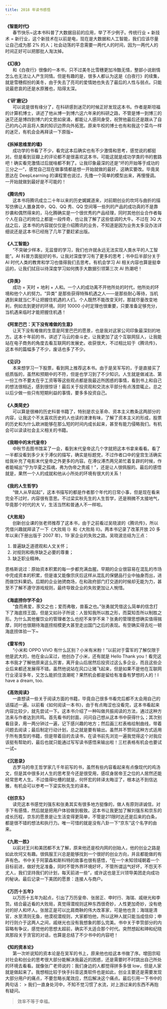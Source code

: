 ```yaml
---
title: 2018 年读书感悟
---
```


<!-- markdownlint-disable -->

<style>
.post-title {
  display: none !important;
}
.posts-expand {
  padding-top: 0px !important;
}
h4{
  margin-bottom: 0px !important;
}
</style>

<h4 id="智能时代">《智能时代》</h4>&nbsp;&nbsp;&nbsp;&nbsp;&nbsp;&nbsp;春节快乐~这本书科普了大数据目前的应用，举了不少例子。传统行业 + 新技术 = 新行业，这个新技术在以前是电，现在是大数据和人工智能，我们应该尽量让自己成为那 2% 的人；社会动荡的平息需要一两代人的时间，因为一两代人的时间正好可以把那批人淘汰掉。

<h4 id="幻夜">《幻夜》</h4>&nbsp;&nbsp;&nbsp;&nbsp;&nbsp;&nbsp;和《白夜行》很像的一本书，只不过美冬比雪穗更加冷酷无情，整部小说剧情怎么也无法让人产生同情。但是有趣的是，很多人都认为这是《白夜行》的续集，就是雪穗假扮的美冬，由于失去了亮司的爱情她也失去了最后的人性与弱点。只能说最悲哀的还是水原雅也，陷得太深。

<h4 id="‘研’磨记">《‘研’磨记》</h4>&nbsp;&nbsp;&nbsp;&nbsp;&nbsp;&nbsp;可以说是很有缘分了，在科研感到迷茫的时候正好发现这本书。作者是斯坦福的计算机博士，讲述了他从博一到博六这六年来的科研之路，不管是博一到博三的迷茫还是博四到博六的文思如泉涌，都能让人感同身受，祝贺他最后还是跟从了自己的内心并且将人类的知识边界向外拓宽。原来牛校的博士也有和我这个菜鸟一样的迷茫，有机会会再拜读一下原版~

<h4 id="拆掉思维里的墙">《拆掉思维里的墙》</h4>&nbsp;&nbsp;&nbsp;&nbsp;&nbsp;&nbsp;成功学的书看了不少，看完这本后确实也有不少激情和思考，感觉说的都挺对。但是看到豆瓣上的评论都不是很喜欢这本书，可能这就是成功学类的书的套路吧！确实看完激情过后就啥都不剩了。让我印象最深的还是“坏的开始等于成功的三分之一”，感觉自己现在做事情都是想一开始就做的最好，这确实要改。毕竟吴恩达在 DeepLearning 的课程里也说过，先撸一个简单的模型出来，再慢慢调。一开始就做到最好是不可能的！

<h4 id="腾讯传">《腾讯传》</h4>&nbsp;&nbsp;&nbsp;&nbsp;&nbsp;&nbsp;这本书将腾讯成立二十年以来的历史娓娓道来，对前期创业的坎坷与曲折的描写仿佛让人置身其中，QQ、QQ 秀、QQ 空间等一些列的产品的成功真的不是靠抄袭和偶然得来的，马化腾确实是一个很优秀的产品经理，同时其他创业合作者每个人在自己的岗位上都是一段传奇，也让我了解了这些低调的大牛。不过在 3Q 大战之后，这本书的内容就仅仅是介绍腾讯的业务，不知道是因为业务太多没办法详细说还是这本书已经拖了几年了要赶紧出版。

<h4 id="人工智能">《人工智能》</h4>&nbsp;&nbsp;&nbsp;&nbsp;&nbsp;&nbsp;“不突破少样本，无监督的学习，我们也许就永远无法实现人类水平的人工智能”。AI 科普方面挺好的书，让我对深度学习有了更多的思考；书中后半部分关于 AI 时代人类的教育和学习也值得我们去思考。有机会学习 AI 相关内容也算是挺幸运的，让我们拭目以待深度学习如何携手大数据引领第三次 AI 热潮吧！

<h4 id="异类">《异类》</h4>&nbsp;&nbsp;&nbsp;&nbsp;&nbsp;&nbsp;成功 = 天时 + 地利 + 人和。一个人的成功离不开他所处的时代，他所处的环境和他个人的努力。“异类” 是那些获得特殊机遇之人——是那些耐心等待，当机遇到来就当仁不让把握住机遇的人们。个人既然不能改变天时，那就尽量改变地利，例如去到更好的环境。同时 10000 小时定理也很重要，只要准备足够充分，当机遇来临时才能把握住机遇！

<h4 id="阿里巴巴：天下没有难做的生意">《阿里巴巴：天下没有难做的生意》</h4>&nbsp;&nbsp;&nbsp;&nbsp;&nbsp;&nbsp;让天下没有难做的生意是阿里巴巴的愿景，也是我对这家公司印象最深刻的地方。这本十年前的书，讲述了马云的奋斗史，让我更加了这个互联网狂人，让我能站在电子商务的角度去看互联网的发展史。收获很大，不过相比较于《腾讯传》，这本书的篇幅多了不少，废话也多了不少。

<h4 id="见识">《见识》</h4>&nbsp;&nbsp;&nbsp;&nbsp;&nbsp;&nbsp;本来想学习一下股票，看到网上推荐这本书。由于是吴军写的，于是直接买了纸质版的，虽然和预期中的不符，但是也学习到了不少知识。人生就是做减法、第一份工作不要太在乎工资等等这些观点都是我最近所困惑的事情，看到书上和自己的想法很相近，感到很惊讶！最后关于投资观和交流水平部分有点浅尝辄止。总之以后少做一些只有短期利益的事情，要多多投资自己。

<h4 id="人类简史">《人类简史》</h4>&nbsp;&nbsp;&nbsp;&nbsp;&nbsp;&nbsp;可以算是很棒的历史科普书籍了，特别是农业革命、资本主义教条这两部分的内容，让我这个不太喜欢历史的人也读的津津有味，了解了资本主义的形成，股票的历史和为什么欧洲能够在那么短的时间内成长起来，甚至有能力侵略我们。有机会可以读读社会主义相关的书籍。

<h4 id="我眼中的末代皇帝">《我眼中的末代皇帝》</h4>&nbsp;&nbsp;&nbsp;&nbsp;&nbsp;&nbsp;中秋节去图书馆呆了一会，看到末代皇帝这几个字就把这本书拿来看看。看了一半都没看到多少关于溥仪的描写，确实是标题党，不过作者口中的皇宫生活确实给我补充了电影末代皇帝之外更多的内容。在溥仪溥杰两兄弟忙着复辟的时候，作者能喊出"宁为华夏之孤魂，弗为伪帝之贵戚！"，还是让人很佩服的。最后的感悟就是，果然一个人的成就和他从小所处的环境有很大的关系！

<h4 id="我的人生哲学">《我的人生哲学》</h4>&nbsp;&nbsp;&nbsp;&nbsp;&nbsp;&nbsp;“做人从早起起”，这本书描写的都是作者那个年代的日常小事，但是现在看来完全不过时，内容很有意思。不过梁实秋先生的人生哲学，还是稍微不太接地气，毕竟那个时代的大 V，生活当然和普通人不一样啦。

<h4 id="大败局">《大败局》</h4>&nbsp;&nbsp;&nbsp;&nbsp;&nbsp;&nbsp;创新创业课的张老师推荐了这本书，由于之前看过吴晓波的《腾讯传》，所以凭借兴趣就拜读了一下《大败局 Ⅰ》和《大败局 Ⅱ》。两本书记录了改革开放 20 多年以来(下册出版于 2007 年)，19 家企业的失败之路。吴晓波总结为三点：

1. 普遍缺乏道德观和人文关怀；
2. 对规则和秩序缺乏必要的尊重；
3. 缺乏职业精神。

恩格斯说过：原始资本积累的每一步都充满血腥。早期的企业很容易在混乱的市场中完成资本的积累，但是谁又能像宗庆后这样从混乱的保健品行业中抽身而出，进而做饮料果奶。后期的企业驰骋商场，在和政府部门打交道的时候却无能为力，甚至不了解不遵守游戏规则，最终导致企业的失败更加让人惋惜。

<h4 id="海底捞你学不会">《海底捞你学不会》</h4>&nbsp;&nbsp;&nbsp;&nbsp;&nbsp;&nbsp;“食而弗爱，豕交之也；爱而弗敬，兽畜之也。”张勇就凭借这么简单的信念打下了海底捞王国，但是又如孙子所说：人皆知我所以胜之形，而莫知吾所以制胜之形。为什么其他餐饮业的管理者怎么也挖不来学不来？张勇的管理思想确实值得揣摩，同时也很期待海底捞规模更大甚至走出国门之后的表现。有空确实得去吃一顿海底捞体验一下~

<h4 id="雷军传">《雷军传》</h4>&nbsp;&nbsp;&nbsp;&nbsp;&nbsp;&nbsp;“小米和 OPPO VIVO 有什么区别？小米有米粉！”以前对于雷军的了解仅限于他是武大的，他在金山呆过，他创办了小米，还有就是 Hello Thank you！看完这本书我才了解他原来这么厉害，离开金山后居然后投资过这么多企业，而且这些企业后来都还发展得不错。虽然他说站在风口让猪飞起来，但是如果不是他在互联网行业浸淫多年，又怎么能抓住浪潮呢？果然机会都是留给有准备有梦想的人的！I have a dream, too.

<h4 id="高效阅读">《高效阅读》</h4>&nbsp;&nbsp;&nbsp;&nbsp;&nbsp;&nbsp;一直想读一些关于阅读方面的书籍，毕竟自己很多书看完后都不太会用自己的话描述一遍。以前看《如何阅读一本书》，由于有点晦涩也没看完，这本书看起来内容比较少，就先尝试一下。这本书介绍了一种叫做共振阅读的方法，通过这种方法来与作者达到共鸣。首先看书的封面，问问自己想从这本书中获得什么；其次别看目录，用一两分钟过一遍，记下感兴趣的地方；然后画三栏表格绘制曲线，带着问题去阅读；最后制定行动计划，总之就是要有输出。虽然并不赞同这种方式适用于所有类型的书籍，但是带着目的去读书，在读书前先浏览一遍我觉得这个对我应该挺有帮助的，最后也就只能通过写写读书感悟来输出啦！三栏表格有机会也要试一试~

<h4 id="沉思录">《沉思录》</h4>&nbsp;&nbsp;&nbsp;&nbsp;&nbsp;&nbsp;古罗马的帝王哲学家几千年前写的书，虽然有些内容看起来有点像现代的鸡汤文，但是其中很多对人生的思考至今还是很受用，感叹身居帝王之位的人居然还能经常思考人生。不过值得吐槽的就是，何怀宏的转译太晦涩了，根本达不到信达雅，有机会可以参考一下梁实秋先生的译本。

<h4 id="创京东">《创京东》</h4>&nbsp;&nbsp;&nbsp;&nbsp;&nbsp;&nbsp;读完这本书感觉刘强东和张勇其实有很多地方挺像的，做人有原则讲诚信，对手下有感情，然后就是把用户体验做到极致。这本书让我更加了解刘强东和京东的成长历程，京东的愿景是让生活变得更简单，不管是211限时达还是后来的白条，都是很不错的想法和执行力。唯一可惜的就是没有八卦一下“京东”这个名字的由来。

<h4 id="九败一胜">《九败一胜》</h4>&nbsp;&nbsp;&nbsp;&nbsp;&nbsp;&nbsp;以前对王兴和美团都不太了解，原来他还是校内网的创始人，他的创业之路是如此坎坷又有趣。很佩服王兴总是能够找到一个很好的创业方向，并且都能做的有声有色。书中关于阿蒙森和斯科特的故事也很有感悟，“在一个未知领域朝着一个目标前进，做好充足准备，同时不管外界环境好坏，不管所谓运气好坏，不怨天不尤人，我们坚持我们的计划，每天前进一些”，或许这也是王兴领导美团走向成功的秘诀。最后记录一下美团的愿景：连接人与商户。

<h4 id="万历十五年">《万历十五年》</h4>&nbsp;&nbsp;&nbsp;&nbsp;&nbsp;&nbsp;以万历十五年为起点，引出了万历皇帝、张居正、申时行、海瑞、戚继光和李贽。结合最近看的大败局，真觉得潜规则这种东西很奇妙，人性更加奇妙，没有绝对的好人和坏人。张居正是可以比肩商鞅的伟大改革家，可是他也贪；海瑞是清官，水至清则无鱼，他漠视潜规则，大家都怕他，所以这种人就只能当成信仰；申时行则介于这两人之间，戚继光也没有我想象的那么完美。书中关于李贽部分的内容略有争议，感觉他的思想太超前，确实不太适合那个时代。突然想起和珅和纪晓岚那段关于贪官的对话，也算是总结了不少书中的内容吧！

<h4 id="知的资本论">《知的资本论》</h4>&nbsp;&nbsp;&nbsp;&nbsp;&nbsp;&nbsp;第一次听说知的资本论是在吴军的书上，原来他也给这本书做了序。增田宗昭对社会和创业的思考很大部分能解决我最近的困惑，还是需要时不时跳出自己所处的环境去看看。就像张广老师说的：我们身边的人都觉得拼多多很 low，但是人家就是做起来了。我想相比较于快手抖音这类软件也是如此，创业主要还是需要发现大部分用户的痛点，不要忽略长尾效应，然后解决这个痛点。最后引用一下书中的两句话：
> 我们一直身处河中，不知不觉习惯了水流，对上游过来的东西不再抱有疑问。

> 效率不等于幸福。